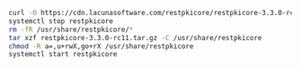 ﻿```sh
curl -O https://cdn.lacunasoftware.com/restpkicore/restpkicore-3.3.0-rc11.tar.gz
systemctl stop restpkicore
rm -fR /usr/share/restpkicore/*
tar xzf restpkicore-3.3.0-rc11.tar.gz -C /usr/share/restpkicore
chmod -R a=,u+rwX,go+rX /usr/share/restpkicore
systemctl start restpkicore
```
